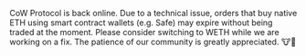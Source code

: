 CoW Protocol is back online. Due to a technical issue, orders that buy native ETH using smart contract wallets (e.g. Safe) may expire without being traded at the moment. Please consider switching to WETH while we are working on a fix. The patience of our community is greatly appreciated. 🐮🙇